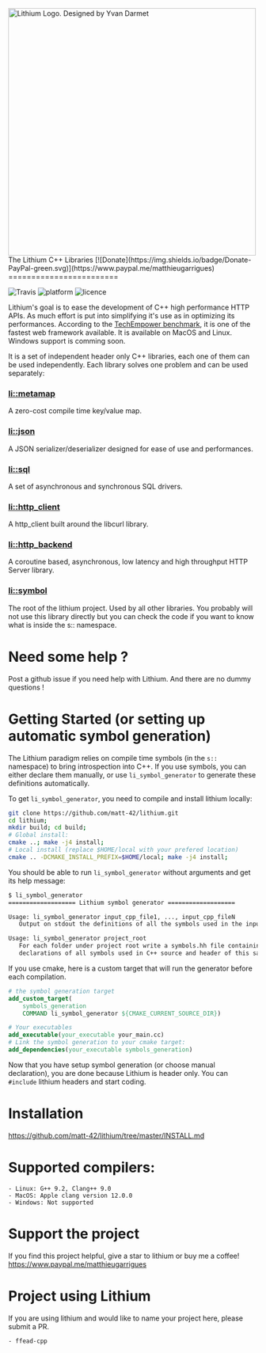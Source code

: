 
<img src="https://github.com/matt-42/lithium/raw/master/lithium_logo.png" alt="Lithium Logo. Designed by Yvan Darmet" width=500 height=500/>
The Lithium C++ Libraries [![Donate](https://img.shields.io/badge/Donate-PayPal-green.svg)](https://www.paypal.me/matthieugarrigues)
========================

![Travis](https://travis-ci.com/matt-42/lithium.svg?branch=master) ![platform](https://img.shields.io/badge/platform-Linux%20%7C%20MacOS-yellow) ![licence](https://img.shields.io/badge/licence-MIT-blue)

Lithium's goal is to ease the development of C++ high performance HTTP
APIs. As much effort is put into simplifying it's use as in optimizing its performances.
According to the [TechEmpower
benchmark](https://tfb-status.techempower.com), it is one of the
fastest web framework available. It is available on MacOS and Linux. Windows support is comming soon.

It is a set of independent header only C++ libraries, each one of them can be used
independently. Each library solves one problem and can be used
separately:

### [li::metamap](https://github.com/matt-42/lithium/tree/master/libraries/metamap)

A zero-cost compile time key/value map.

### [li::json](https://github.com/matt-42/lithium/tree/master/libraries/json)

A JSON serializer/deserializer designed for
ease of use and performances.

### [li::sql](https://github.com/matt-42/lithium/tree/master/libraries/sql)

A set of asynchronous and synchronous SQL drivers.

### [li::http_client](https://github.com/matt-42/lithium/tree/master/libraries/http_client)

A http_client built around the libcurl library.

### [li::http_backend](https://github.com/matt-42/lithium/tree/master/libraries/http_backend)

A coroutine based, asynchronous, low latency and high throughput HTTP Server library.

### [li::symbol](https://github.com/matt-42/lithium/tree/master/libraries/symbol)

The root of the lithium project. Used by all other libraries.
You probably will not use this library directly but
you can check the code if you want to know what is inside the s:: namespace.

# Need some help ?

Post a github issue if you need help with Lithium. And there are no dummy questions !

# Getting Started (or setting up automatic symbol generation)

The Lithium paradigm relies on compile time symbols (in the `s::` namespace) to bring introspection
into C++. If you use symbols, you can either declare them manually, or use `li_symbol_generator` to generate
these definitions automatically.

To get `li_symbol_generator`, you need to compile and install lithium locally:

```sh
git clone https://github.com/matt-42/lithium.git
cd lithium;
mkdir build; cd build;
# Global install:
cmake ..; make -j4 install;
# Local install (replace $HOME/local with your prefered location)
cmake .. -DCMAKE_INSTALL_PREFIX=$HOME/local; make -j4 install;
```

You should be able to run `li_symbol_generator` without arguments and get its help message:
```sh
$ li_symbol_generator
=================== Lithium symbol generator ===================

Usage: li_symbol_generator input_cpp_file1, ..., input_cpp_fileN
   Output on stdout the definitions of all the symbols used in the input files.

Usage: li_symbol_generator project_root
   For each folder under project root write a symbols.hh file containing the
   declarations of all symbols used in C++ source and header of this same directory.
```

If you use cmake, here is a custom target that will run the generator before each compilation.
```cmake
# the symbol generation target
add_custom_target(
    symbols_generation
    COMMAND li_symbol_generator ${CMAKE_CURRENT_SOURCE_DIR})

# Your executables
add_executable(your_executable your_main.cc)
# Link the symbol generation to your cmake target:
add_dependencies(your_executable symbols_generation)
```

Now that you have setup symbol generation (or choose manual declaration), you are done because 
Lithium is header only. You can `#include` lithium headers and start coding. 

# Installation

https://github.com/matt-42/lithium/tree/master/INSTALL.md


# Supported compilers:
    - Linux: G++ 9.2, Clang++ 9.0
    - MacOS: Apple clang version 12.0.0 
    - Windows: Not supported

# Support the project

If you find this project helpful, give a star to lithium or buy me a coffee!
https://www.paypal.me/matthieugarrigues

# Project using Lithium

If you are using lithium and would like to name your project here, please submit a PR.

    - ffead-cpp